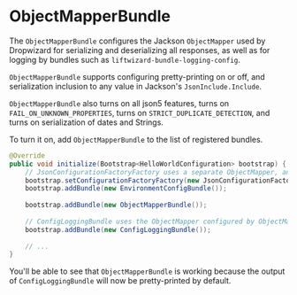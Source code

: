 # ObjectMapperBundle
 
The `ObjectMapperBundle` configures the Jackson `ObjectMapper` used by Dropwizard for serializing and deserializing all responses, as well as for logging by bundles such as `liftwizard-bundle-logging-config`.
 
`ObjectMapperBundle` supports configuring pretty-printing on or off, and serialization inclusion to any value in Jackson's `JsonInclude.Include`.
 
`ObjectMapperBundle` also turns on all json5 features, turns on `FAIL_ON_UNKNOWN_PROPERTIES`, turns on `STRICT_DUPLICATE_DETECTION`, and turns on serialization of dates and Strings.
 
To turn it on, add `ObjectMapperBundle` to the list of registered bundles.
 
```java
@Override
public void initialize(Bootstrap<HelloWorldConfiguration> bootstrap) {
    // JsonConfigurationFactoryFactory uses a separate ObjectMapper, and can be configured earlier
    bootstrap.setConfigurationFactoryFactory(new JsonConfigurationFactoryFactory<>());
    bootstrap.addBundle(new EnvironmentConfigBundle());
 
    bootstrap.addBundle(new ObjectMapperBundle());
 
    // ConfigLoggingBundle uses the ObjectMapper configured by ObjectMapperBundle
    bootstrap.addBundle(new ConfigLoggingBundle());
 
    // ...
}
```

You'll be able to see that `ObjectMapperBundle` is working because the output of `ConfigLoggingBundle` will now be pretty-printed by default.
